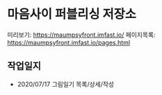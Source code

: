 # 마음사이 퍼블리싱 저장소

미리보기: <https://maumpsyfront.imfast.io/>
페이지목록: <https://maumpsyfront.imfast.io/pages.html>


## 작업일지

* 2020/07/17 그림일기 목록/상세/작성